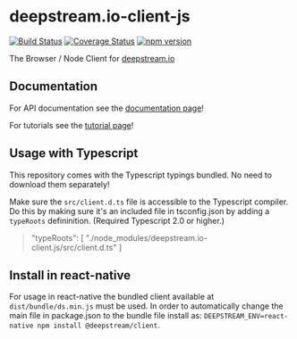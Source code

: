 deepstream.io-client-js
=======================
[![Build Status](https://travis-ci.org/deepstreamIO/deepstream.io-client-js.svg?branch=master)](https://travis-ci.org/deepstreamIO/deepstream.io-client-js) [![Coverage Status](https://coveralls.io/repos/github/deepstreamIO/deepstream.io-client-js/badge.svg?branch=master)](https://coveralls.io/github/deepstreamIO/deepstream.io-client-js?branch=master) [![npm version](https://badge.fury.io/js/%40deepstream%2Fclient.svg)](https://badge.fury.io/js/%40deepstream%2Fclient)


The Browser / Node Client for [deepstream.io](http://deepstream.io/)

## Documentation

For API documentation see the [documentation page](http://deepstream.io/docs/)!

For tutorials see the [tutorial page](http://deepstream.io/tutorials/)!

## Usage with Typescript

This repository comes with the Typescript typings bundled. No need to download them separately!

Make sure the `src/client.d.ts` file is accessible to the Typescript compiler. Do this by making sure it's an included file in tsconfig.json by adding a `typeRoots` defininition. (Required Typescript 2.0 or higher.)

>  "typeRoots": [
     "./node_modules/deepstream.io-client.js/src/client.d.ts"
    ]

## Install in react-native  

For usage in react-native the bundled client available at `dist/bundle/ds.min.js` must be used. In order to automatically change the main file in package.json to the bundle file install as: `DEEPSTREAM_ENV=react-native npm install @deepstream/client`.  

